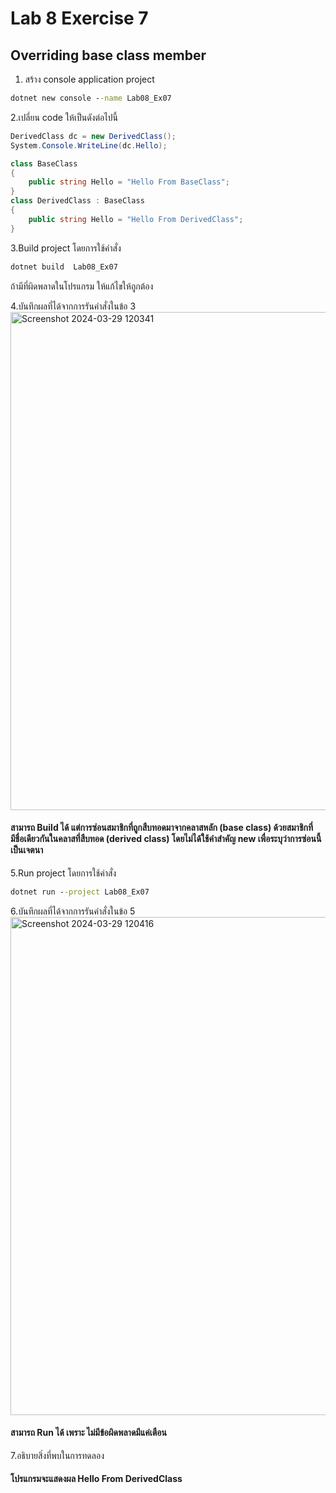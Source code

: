 # Lab 8 Exercise 7

## Overriding base class member

1. สร้าง console application project

```cmd
dotnet new console --name Lab08_Ex07
```

2.เปลี่ยน code ให้เป็นดังต่อไปนี้

```cs
DerivedClass dc = new DerivedClass();
System.Console.WriteLine(dc.Hello);

class BaseClass
{
    public string Hello = "Hello From BaseClass";
}
class DerivedClass : BaseClass
{
    public string Hello = "Hello From DerivedClass";
}
```

3.Build project โดยการใช้คำสั่ง

```cmd
dotnet build  Lab08_Ex07
```

ถ้ามีที่ผิดพลาดในโปรแกรม ให้แก้ไขให้ถูกต้อง

4.บันทึกผลที่ได้จากการรันคำสั่งในข้อ 3
<img width="797" alt="Screenshot 2024-03-29 120341" src="https://github.com/SuphawadiP/03376836-OOP-2566-Lab-08/assets/144196049/433e3f68-60f0-43eb-92b2-7779554c0884">

#### สามารถ Build ได้ แต่การซ่อนสมาชิกที่ถูกสืบทอดมาจากคลาสหลัก (base class) ด้วยสมาชิกที่มีชื่อเดียวกันในคลาสที่สืบทอด (derived class) โดยไม่ได้ใช้คำสำคัญ new เพื่อระบุว่าการซ่อนนี้เป็นเจตนา
5.Run project โดยการใช้คำสั่ง

```cmd
dotnet run --project Lab08_Ex07
```

6.บันทึกผลที่ได้จากการรันคำสั่งในข้อ 5
<img width="797" alt="Screenshot 2024-03-29 120416" src="https://github.com/SuphawadiP/03376836-OOP-2566-Lab-08/assets/144196049/815c2c2a-cc7d-46a1-a536-a1b2ce4aa724">

#### สามารถ Run ได้ เพราะ ไม่มีข้อผิดพลาดมีแค่เตือน
7.อธิบายสิ่งที่พบในการทดลอง
#### โปรแกรมจะแสดงผล Hello From DerivedClass
